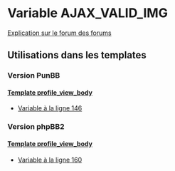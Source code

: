 # Variable AJAX_VALID_IMG
[Explication sur le forum des forums](http://forum.forumactif.com/t294113-listing-des-variables#AJAX_VALID_IMG)

## Utilisations dans les templates

### Version PunBB

#### [Template profile_view_body](punbb/profile_view_body.md)
* [Variable à la ligne 146](../punbb/profile_view_body.tpl#L146)

### Version phpBB2

#### [Template profile_view_body](subsilver/profile_view_body.md)
* [Variable à la ligne 160](../subsilver/profile_view_body.tpl#L160)